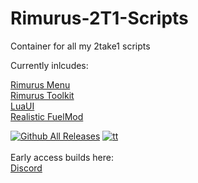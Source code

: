 # Rimurus-2T1-Scripts
Container for all my 2take1 scripts 

Currently inlcudes:

[Rimurus Menu](https://github.com/Rimmuru/Rimurus-2T1-Scripts/tree/main/Rimurus%20Scripts/Rimurus%20Menu)<br/>
[Rimurus Toolkit](https://github.com/Rimmuru/Rimurus-2T1-Scripts/tree/main/Rimurus%20Scripts/Rimurus%20Toolkit)<br/>
[LuaUI](https://github.com/Rimmuru/Rimurus-2T1-Scripts/tree/main/Rimurus%20Scripts/LuaUI)<br/>
[Realistic FuelMod](https://github.com/Rimmuru/Rimurus-2T1-Scripts/tree/main/Rimurus%20Scripts/FuelMod)

[![Github All Releases](https://img.shields.io/github/downloads/Rimmuru/Rimurus-2T1-Scripts/total.svg)]()  [![tt](https://img.shields.io/github/stars/Rimmuru/Rimurus-2T1-Scripts?style=flat-square)]()
<br><br>
Early access builds here:<br>
[Discord](https://discord.gg/wWvzypHSQh)

